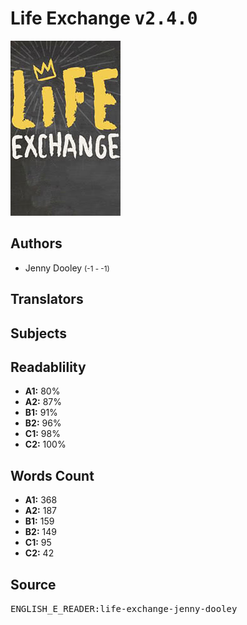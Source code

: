 # Life Exchange <kbd>v2.4.0</kbd>

![](./cover.medium.jpg "")

## Authors


 - Jenny Dooley <small>(-1 - -1)</small>

## Translators



## Subjects



## Readablility


 - **A1:** 80%
 - **A2:** 87%
 - **B1:** 91%
 - **B2:** 96%
 - **C1:** 98%
 - **C2:** 100%

## Words Count


 - **A1:** 368
 - **A2:** 187
 - **B1:** 159
 - **B2:** 149
 - **C1:** 95
 - **C2:** 42

## Source


<kbd>ENGLISH_E_READER:life-exchange-jenny-dooley</kbd>
